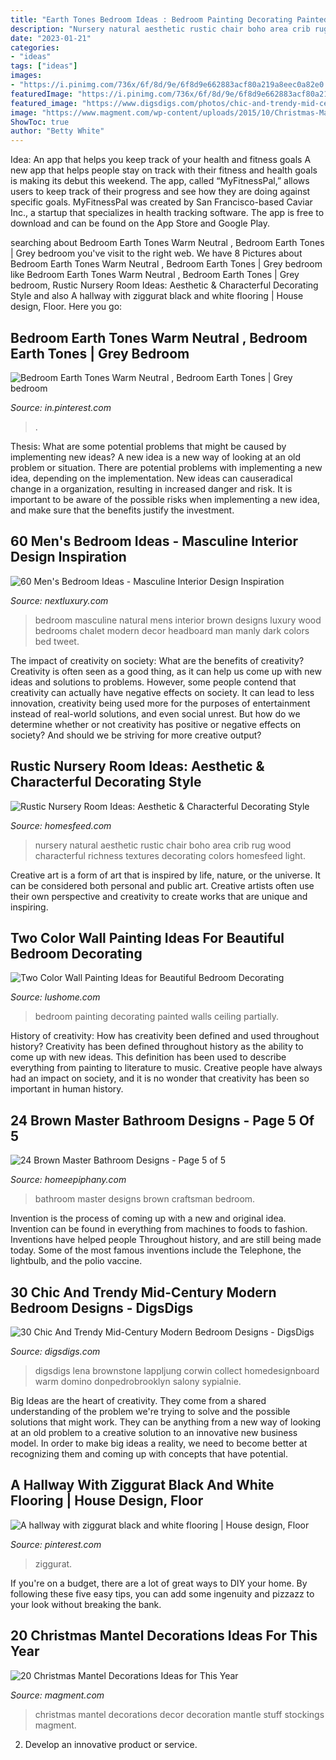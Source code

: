 ```yaml
---
title: "Earth Tones Bedroom Ideas : Bedroom Painting Decorating Painted Walls Ceiling Partially"
description: "Nursery natural aesthetic rustic chair boho area crib rug wood characterful richness textures decorating colors homesfeed light"
date: "2023-01-21"
categories:
- "ideas"
tags: ["ideas"]
images:
- "https://i.pinimg.com/736x/6f/8d/9e/6f8d9e662883acf80a219a8eec0a82e0.jpg"
featuredImage: "https://i.pinimg.com/736x/6f/8d/9e/6f8d9e662883acf80a219a8eec0a82e0.jpg"
featured_image: "https://www.digsdigs.com/photos/chic-and-trendy-mid-century-modern-bedroom-designs-9.jpg"
image: "https://www.magment.com/wp-content/uploads/2015/10/Christmas-Mantel-Decoration-10.jpg"
ShowToc: true
author: "Betty White"
---
```



Idea: An app that helps you keep track of your health and fitness goals
A new app that helps people stay on track with their fitness and health goals is making its debut this weekend. The app, called “MyFitnessPal,” allows users to keep track of their progress and see how they are doing against specific goals. MyFitnessPal was created by San Francisco-based Caviar Inc., a startup that specializes in health tracking software. The app is free to download and can be found on the App Store and Google Play.

	

		
searching about Bedroom Earth Tones Warm Neutral , Bedroom Earth Tones | Grey bedroom you've visit to the right web. We have 8 Pictures about Bedroom Earth Tones Warm Neutral , Bedroom Earth Tones | Grey bedroom like Bedroom Earth Tones Warm Neutral , Bedroom Earth Tones | Grey bedroom, Rustic Nursery Room Ideas: Aesthetic &amp; Characterful Decorating Style and also A hallway with ziggurat black and white flooring | House design, Floor. Here you go:
		
    
## Bedroom Earth Tones Warm Neutral , Bedroom Earth Tones | Grey Bedroom

<img loading=lazy src="https://i.pinimg.com/736x/ec/8d/b6/ec8db679bad345dc55caccbebe63ba79.jpg" onerror="this.onerror=null;this.src='https://tse3.mm.bing.net/th?id=OIP.fQtS5aPLkE1J5KQmeW2PSAHaN2&amp;pid=15.1';" alt="Bedroom Earth Tones Warm Neutral , Bedroom Earth Tones | Grey bedroom">

_Source: in.pinterest.com_

>. 

	

Thesis: What are some potential problems that might be caused by implementing new ideas?
A new idea is a new way of looking at an old problem or situation. There are potential problems with implementing a new idea, depending on the implementation. New ideas can causeradical change in a organization, resulting in increased danger and risk. It is important to be aware of the possible risks when implementing a new idea, and make sure that the benefits justify the investment.

    
## 60 Men&#039;s Bedroom Ideas - Masculine Interior Design Inspiration

<img loading=lazy src="http://nextluxury.com/wp-content/uploads/natural-mens-bedroom-designs.jpg" onerror="this.onerror=null;this.src='https://tse1.mm.bing.net/th?id=OIP.eaBbJHO86UIco9pSodbmjwHaKV&amp;pid=15.1';" alt="60 Men&#039;s Bedroom Ideas - Masculine Interior Design Inspiration">

_Source: nextluxury.com_

>bedroom masculine natural mens interior brown designs luxury wood bedrooms chalet modern decor headboard man manly dark colors bed tweet. 

	

The impact of creativity on society: What are the benefits of creativity?
Creativity is often seen as a good thing, as it can help us come up with new ideas and solutions to problems. However, some people contend that creativity can actually have negative effects on society. It can lead to less innovation, creativity being used more for the purposes of entertainment instead of real-world solutions, and even social unrest. But how do we determine whether or not creativity has positive or negative effects on society? And should we be striving for more creative output?

    
## Rustic Nursery Room Ideas: Aesthetic &amp; Characterful Decorating Style

<img loading=lazy src="http://homesfeed.com/wp-content/uploads/2018/06/rustic-boho-nursery-room-idea-ethnic-area-rug-light-wood-baby-crib-light-wood-nursery-chair-natural-fiber-made-pouch-light-wood-floors.jpg" onerror="this.onerror=null;this.src='https://tse4.mm.bing.net/th?id=OIP.NrSqA5haXNHw6DKB6vztfAHaJQ&amp;pid=15.1';" alt="Rustic Nursery Room Ideas: Aesthetic &amp; Characterful Decorating Style">

_Source: homesfeed.com_

>nursery natural aesthetic rustic chair boho area crib rug wood characterful richness textures decorating colors homesfeed light. 

	

Creative art is a form of art that is inspired by life, nature, or the universe. It can be considered both personal and public art. Creative artists often use their own perspective and creativity to create works that are unique and inspiring.

    
## Two Color Wall Painting Ideas For Beautiful Bedroom Decorating

<img loading=lazy src="https://www.lushome.com/wp-content/uploads/2016/06/partially-painted-walls-bedroom-decorating-ideas-4.jpg" onerror="this.onerror=null;this.src='https://tse1.mm.bing.net/th?id=OIP.2n-iRKypIHTh-xhHxjFPxQAAAA&amp;pid=15.1';" alt="Two Color Wall Painting Ideas for Beautiful Bedroom Decorating">

_Source: lushome.com_

>bedroom painting decorating painted walls ceiling partially. 

	

History of creativity: How has creativity been defined and used throughout history?
Creativity has been defined throughout history as the ability to come up with new ideas. This definition has been used to describe everything from painting to literature to music. Creative people have always had an impact on society, and it is no wonder that creativity has been so important in human history.

    
## 24 Brown Master Bathroom Designs - Page 5 Of 5

<img loading=lazy src="http://www.homeepiphany.com/wp-content/uploads/2015/12/24-Brown-Master-Bathroom-Designs-23.jpg" onerror="this.onerror=null;this.src='https://tse2.mm.bing.net/th?id=OIP.fuGV-XitXwiZlRvBo9W0egHaFq&amp;pid=15.1';" alt="24 Brown Master Bathroom Designs - Page 5 of 5">

_Source: homeepiphany.com_

>bathroom master designs brown craftsman bedroom. 

	

Invention is the process of coming up with a new and original idea. Invention can be found in everything from machines to foods to fashion. Inventions have helped people Throughout history, and are still being made today. Some of the most famous inventions include the Telephone, the lightbulb, and the polio vaccine.

    
## 30 Chic And Trendy Mid-Century Modern Bedroom Designs - DigsDigs

<img loading=lazy src="https://www.digsdigs.com/photos/chic-and-trendy-mid-century-modern-bedroom-designs-9.jpg" onerror="this.onerror=null;this.src='https://tse3.mm.bing.net/th?id=OIP.wu2cF-9s66TjsZkaIGj9jQHaLH&amp;pid=15.1';" alt="30 Chic And Trendy Mid-Century Modern Bedroom Designs - DigsDigs">

_Source: digsdigs.com_

>digsdigs lena brownstone lappljung corwin collect homedesignboard warm domino donpedrobrooklyn salony sypialnie. 

	

Big Ideas are the heart of creativity. They come from a shared understanding of the problem we're trying to solve and the possible solutions that might work. They can be anything from a new way of looking at an old problem to a creative solution to an innovative new business model. In order to make big ideas a reality, we need to become better at recognizing them and coming up with concepts that have potential.

    
## A Hallway With Ziggurat Black And White Flooring | House Design, Floor

<img loading=lazy src="https://i.pinimg.com/736x/6f/8d/9e/6f8d9e662883acf80a219a8eec0a82e0.jpg" onerror="this.onerror=null;this.src='https://tse2.mm.bing.net/th?id=OIP.TuiAvZaPw6OA-brNEglWCQHaLH&amp;pid=15.1';" alt="A hallway with ziggurat black and white flooring | House design, Floor">

_Source: pinterest.com_

>ziggurat. 

	

If you're on a budget, there are a lot of great ways to DIY your home. By following these five easy tips, you can add some ingenuity and pizzazz to your look without breaking the bank.

    
## 20 Christmas Mantel Decorations Ideas For This Year

<img loading=lazy src="https://www.magment.com/wp-content/uploads/2015/10/Christmas-Mantel-Decoration-10.jpg" onerror="this.onerror=null;this.src='https://tse1.mm.bing.net/th?id=OIP.9U152FXH_LMKCnbMX5_rPgHaKm&amp;pid=15.1';" alt="20 Christmas Mantel Decorations Ideas for This Year">

_Source: magment.com_

>christmas mantel decorations decor decoration mantle stuff stockings magment. 

	

2. Develop an innovative product or service.

